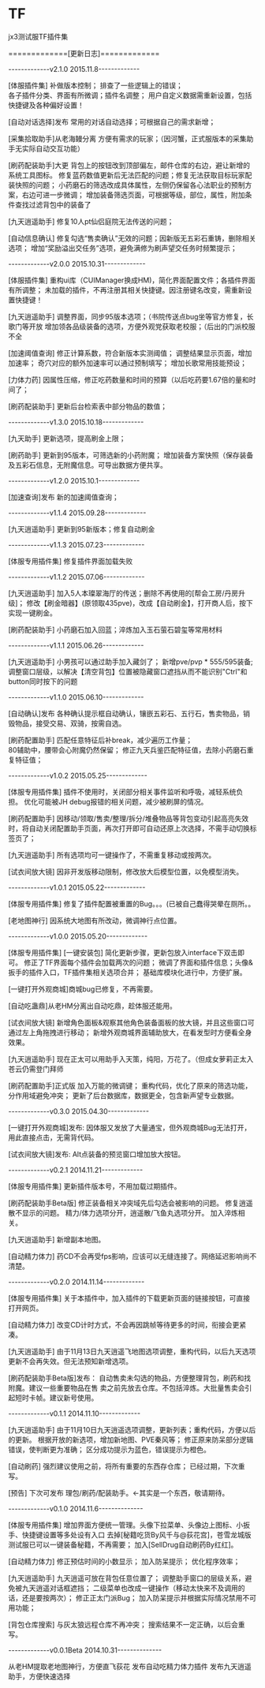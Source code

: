 # TF
jx3测试服TF插件集


=============[更新日志]=============

-------------v2.1.0 2015.11.8-------------

[体服插件集]
补做版本控制；
排查了一些逻辑上的错误；	
各子插件分类、界面有所微调；插件名调整；
用户自定义数据需重新设置，包括快捷键及各种偏好设置！

[自动对话选择]发布
常用的对话自动选择；可根据自己的需求新增；

[采集拾取助手]从老海鳗分离
方便有需求的玩家；（因河蟹，正式服版本的采集助手无实际自动交互功能）

[刷药配装助手]大更
背包上的按钮改到顶部偏左，邮件仓库的右边，避让新增的系统工具图标。
修复蓝药数值更新后无法匹配的问题；修复无法获取目标玩家配装快照的问题；
小药磨石的筛选改成具体属性，左侧仍保留各心法职业的预制方案，右边可进一步微调；
增加装备筛选页面，可根据等级，部位，属性，附加条件查找过滤背包中的装备了

[九天逍遥助手]
修复10人pt仙侣庭院无法传送的问题；

[自动信息确认]
修复勾选“售卖确认”无效的问题；因新版无五彩石重铸，删除相关选项；
增加“奖励溢出交任务”选项，避免满修为刷声望交任务时频繁提示；

-------------v2.0.0 2015.10.31-------------

[体服插件集]
重构ui库（CUIManager换成HM)，简化界面配置文件；各插件界面有所调整；
未加载的插件，不再注册其相关快捷键。因注册键名改变，需重新设置快捷键！

[九天逍遥助手]
调整界面，同步95版本选项；（书院传送点bug坐等官方修复，长歌门等开放
增加领各品级装备的选项，方便外观党获取老校服；（后出的门派校服不全

[加速阈值查询]
修正计算系数，符合新版本实测阈值；
调整结果显示页面，增加加速率；
奇穴对应的额外加速率可以通过预制填写；
增加长歌常用技能预设；

[力体力药]
因属性压缩，修正吃药数量和时间的预算（以后吃药要1.67倍的量和时间了；

[刷药配装助手]
更新后台检索表中部分物品的数值；

-------------v1.3.0 2015.10.18-------------

[九天助手]
更新选项，提高刷金上限；

[刷药助手]
更新到95版本，可筛选新的小药附魔；
增加装备方案快照（保存装备及五彩石信息，无附魔信息。可导出数据方便共享。


-------------v1.2.0 2015.10.1-------------

[加速查询]发布
新的加速阈值查询；


-------------v1.1.4 2015.09.28-------------

[九天逍遥助手]
更新到95新版本；修复自动刷金


-------------v1.1.3  2015.07.23-------------

[体服专用插件集]
修复插件界面加载失败


-------------v1.1.2  2015.07.06-------------

[九天逍遥助手]
加入5人本璨翠海厅的传送；删除不再使用的[帮会工房/丹房升级]；
修改【刷金暗器】(原领取435pve)，改成【自动刷金】，打开商人后，按下实现一键刷金。

[刷药配装助手]
小药磨石加入回蓝；淬炼加入玉石萤石碧玺等常用材料


-------------v1.1.1  2015.06.26-------------

[九天逍遥助手]
小男孩可以通过助手加入藏剑了；
新增pve/pvp * 555/595装备;
调整窗口层级，以解决【清空背包】位置被隐藏窗口遮挡从而不能识别"Ctrl"和button同时按下的问题


-------------v1.1.0  2015.06.10-------------

[自动确认]发布
各种确认提示框自动确认，镶嵌五彩石、五行石，售卖物品，销毁物品，接受交易、双骑，按需自选。

[刷药配置助手] 
匹配任意特征后补break，减少遍历工作量；	
80辅助中，腰带会心附魔仍然保留；
修正九天兵鉴匹配特征值，去除小药磨石重复特征值；


-------------v1.0.2 2015.05.25-------------

[体服专用插件集]
插件不使用时，关闭部分相关事件监听和呼吸，减轻系统负担。
优化可能被JH debug报错的相关问题，减少被刷屏的情况。

[刷药配置助手]
因移动/领取/售卖/整理/拆分/堆叠物品等背包变动引起高亮失效时，将自动关闭配置助手页面，再次打开即可自动还原上次选择，不需手动切换标签页了；

[九天逍遥助手]
所有选项均可一键操作了，不需重复移动或按两次。

[试衣间放大镜]
因非开发版移动限制，修改放大后模型位置，以免模型消失。


-------------v1.0.1  2015.05.22-------------

[体服专用插件集]
修复了插件配置被重置的Bug。。。(已被自己蠢得哭晕在厕所。。

[老地图神行]
因系统大地图有所改动，微调神行点位置。
	

-------------v1.0.0  2015.05.20-------------

[体服专用插件集]
[一键安装包]
简化更新步骤，更新包放入interface下双击即可。
修正了TF界面每个插件会加载两次的问题；
微调了界面和插件信息；头像&扳手的插件入口，TF插件集相关选项合并；
基础库模块化进行中，方便扩展。

[一键打开外观商城]商城bug已修复，不再需要。

[自动吃蛊鼎]从老HM分离出自动吃鼎，趁体服还能用。

[试衣间放大镜]
新增角色面板&观察其他角色装备面板的放大镜，并且这些窗口可通过左上角拖拽进行移动；
新增外观商城界面辅助放大，在看发型时方便看全身效果。

[九天逍遥助手]
现在正太可以用助手入天策，纯阳，万花了。（但成女萝莉正太入苍云仍需登门拜师

[刷药配置助手]正式版
加入万能的微调键；
重构代码，优化了原来的筛选功能，分作用域避免冲突；
更新了后台数据库，数据更全，包含新声望专业数据。


-------------v0.3.0 2015.04.30-------------

[一键打开外观商城]发布:
因体服又发放了大量通宝，但外观商城Bug无法打开，用此直接点击，无需背代码。

[试衣间放大镜]发布:
Alt点装备的预览窗口增加放大按钮。


-------------v0.2.1 2014.11.21-------------

[体服专用插件集]
更新插件版本号，不用加载过期插件。

[刷药配装助手Beta版]
修正装备相关冲突域先后勾选会被影响的问题。
修复逍遥散不显示的问题。
精力/体力选项分开，逍遥散/飞鱼丸选项分开。
加入淬炼相关。

[九天逍遥助手]
新增副本地图。

[自动精力体力]
	药CD不会再受fps影响，应该可以无缝连接了。网络延迟影响尚不清楚。


-------------v0.2.0 2014.11.14-------------

[体服专用插件集]
关于本插件中，加入插件的下载更新页面的链接按钮，可直接打开网页。

[自动精力体力]
改变CD计时方式，不会再因跳帧等待更多的时间，衔接会更紧凑。

[九天逍遥助手]
由于11月13日九天逍遥飞地图选项调整，重构代码，以后九天选项更新不会再失效。但无法预知新增选项。

[刷药配装助手Beta版]发布：
自动售卖未勾选的物品，方便整理背包，刷药和找附魔。建议一些重要物品在售
卖之前先放去仓库。不包括淬炼。大批量售卖会引起短时卡帧。建议新号使用。


-------------v0.1.1  2014.11.10-------------

[九天逍遥助手]
由于11月10日九天逍遥选项调整，更新列表；重构代码，方便以后的更新。
根据开放的新选项，增加新地图、PVE秦风等；
修正原来防呆部分逻辑错误，使判断更为准确；
区分成功提示为蓝色，错误提示为橙色。

[自动刷药]
强烈建议使用之前，将所有重要的东西存仓库；
已经过期，下次重写。

[预告]
下次可发布 理包/刷药/配装助手。←其实是一个东西，敬请期待。


-------------v0.1.0   2014.11.6--------------

[体服专用插件集]
增加界面方便统一管理。头像下拉菜单、头像边上图标、小扳手、快捷键设置等多处设有入口
去掉[秘籍吃货By风千与@荻花宫]，苍雪龙城版测试服已可以一键装备秘籍，不再需要；
加入[SellDrug自动刷药By红红]。

[自动精力体力]
修正预估时间的小数显示；
加入防呆提示；
优化程序效率；

[九天逍遥助手]
九天逍遥可放在背包任意位置了；
调整助手窗口的层级关系，避免被九天逍遥对话框遮挡；
二级菜单也改成一键操作（移动太快来不及调用的话，还是要按两次）；
修正正太门派Bug；
加入防呆提示并根据实际情况禁用不可用功能；

[背包仓库搜索]
与灰太狼远程仓库不再冲突；
搜索结果不一定正确，以后会重写。


-------------v0.0.1Beta   2014.10.31--------------

从老HM提取老地图神行，方便直飞荻花
发布自动吃精力体力插件
发布九天逍遥助手，方便快速选择
